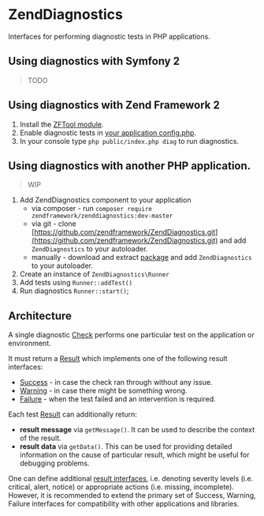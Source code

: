 ZendDiagnostics
===============

Interfaces for performing diagnostic tests in PHP applications.


## Using diagnostics with Symfony 2

> TODO

## Using diagnostics with Zend Framework 2

1. Install the [ZFTool module](https://github.com/zendframework/ZFTool/pulls).
2. Enable diagnostic tests in [your application config.php](https://github.com/zendframework/ZFTool/blob/master/docs/DIAGNOSTICS.md).
3. In your console type `php public/index.php diag` to run diagnostics.

## Using diagnostics with another PHP application.

> WIP

1. Add ZendDiagnostics component to your application
    * via composer - run `composer require zendframework/zenddiagnostics:dev-master`
    * via git - clone [https://github.com/zendframework/ZendDiagnostics.git](https://github.com/zendframework/ZendDiagnostics.git) and add `ZendDiagnostics` to your autoloader.
    * manually - download and extract [package](https://github.com/zendframework/ZendDiagnostics/archive/master.zip) and add `ZendDiagnostics` to your autoloader.
2. Create an instance of `ZendDiagnostics\Runner`
3. Add tests using `Runner::addTest()`
4. Run diagnostics `Runner::start()`;


## Architecture

A single diagnostic [Check](src/ZendDiagnostics/Check/CheckInterface.php) performs one particular
test on the application or environment.

It must return a [Result](src/ZendDiagnostics/Result/ResultInterface.php)
which implements one of the following result interfaces:

 * [Success](src/ZendDiagnostics/Result/SuccessInterface.php) - in case the check ran through without any issue.
 * [Warning](src/ZendDiagnostics/Result/WarningInterface.php) - in case there might be something wrong.
 * [Failure](src/ZendDiagnostics/Result/FailureInterface.php) - when the test failed and an intervention is required.

Each test [Result](src/ZendDiagnostics/Result/ResultInterface.php) can additionally return:

 * **result message** via `getMessage()`. It can be used to describe the context of the result.
 * **result data** via `getData()`. This can be used for providing detailed information on the cause of particular
 result, which might be useful for debugging problems.


One can define additional [result interfaces](src/ZendDiagnostics/Result/ResultInterface.php), i.e. denoting
severity levels (i.e. critical, alert, notice) or appropriate actions (i.e. missing, incomplete). However, it
is recommended to extend the primary set of Success, Warning, Failure interfaces for compatibility with other
applications and libraries.

